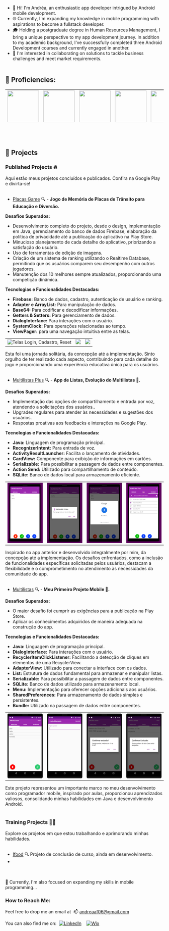 - 👋 Hi! I'm Andréa, an enthusiastic app developer intrigued by Android mobile development.
- 🌐 Currently, I'm expanding my knowledge in mobile programming with aspirations to become a fullstack developer.
- 🎓 Holding a postgraduate degree in Human Resources Management, I bring a unique perspective to my app development journey. In addition to my academic background, I've successfully completed three Android Development courses and currently engaged in another.
- 💞️ I'm interested in collaborating on solutions to tackle business challenges and meet market requirements.
<br><br>
## 🚀 Proficiencies:
| <img width='100' height='100' src="https://cdn.jsdelivr.net/gh/devicons/devicon/icons/androidstudio/androidstudio-original-wordmark.svg" /> | <img width='100' height='100' src="https://cdn.jsdelivr.net/gh/devicons/devicon/icons/kotlin/kotlin-original-wordmark.svg" /> | <img width='100' height='100' src="https://cdn.jsdelivr.net/gh/devicons/devicon/icons/java/java-original-wordmark.svg" /> | <img width='100' height='100' src="https://cdn.jsdelivr.net/gh/devicons/devicon/icons/sqlite/sqlite-original-wordmark.svg" /> | <img width='100' height='100' src="https://cdn.jsdelivr.net/gh/devicons/devicon/icons/mysql/mysql-original-wordmark.svg" /> | <img width='100' height='100' src="https://cdn.jsdelivr.net/gh/devicons/devicon/icons/firebase/firebase-plain-wordmark.svg" /> |
| --- | --- | --- | --- | --- | --- |

<br><br>
## 📂 Projects 
### Published Projects 🔥
Aqui estão meus projetos concluídos e publicados. Confira na Google Play e divirta-se!<br><br>
- [Placas Game](https://play.google.com/store/apps/details?id=com.deiapp.plakasgame) 🔍 - **Jogo de Memória de Placas de Trânsito para Educação e Diversão.**<br>
  
**Desafios Superados:**
  - Desenvolvimento completo do projeto, desde o design, implementação em Java, gerenciamento do banco de dados Firebase, elaboração da política de privacidade até a publicação do aplicativo na Play Store.
  - Minucioso planejamento de cada detalhe do aplicativo, priorizando a satisfação do usuário.
  - Uso de ferramentas de edição de imagens.
  - Criação de um sistema de ranking utilizando o Realtime Database, permitindo que os usuários comparem seu desempenho com outros jogadores.
  - Manutenção dos 10 melhores sempre atualizados, proporcionando uma competição dinâmica.

**Tecnologias e Funcionalidades Destacadas:**
  - **Firebase:** Banco de dados, cadastro, autenticação de usuário e ranking. 
  - **Adapter e ArrayList:** Para manipulação de dados.
  - **Base64:** Para codificar e decodificar informações.
  - **Getters & Setters:** Para gerenciamento de dados.
  - **DialogInterface:** Para interações com o usuário.
  - **SystemClock:** Para operações relacionadas ao tempo.
  - **ViewPager:** para uma navegação intuitiva entre as telas.<br>
  
  <table>
  <tr>
    <td><img src="https://github.com/DeiaApps/DeiaApps/blob/main/cadastro%20login%20reset.gif" alt="Telas Login, Cadastro, Reset" width="150"/></td>
    <td><img src="https://github.com/DeiaApps/DeiaApps/blob/main/jogo.gif"width="150"/></td>
    <td><img src="https://github.com/DeiaApps/DeiaApps/blob/main/login%20logout%20sobre%20ajuda%20record.gif" width="150"/></td>
  </tr> 
  </table>
  
Esta foi uma jornada solitária, da concepção até a implementação.
Sinto orgulho de ter realizado cada aspecto, contribuindo para cada detalhe do jogo e proporcionando uma experiência educativa única para os usuários.
<br><br>

- [Multilistas Plus](https://play.google.com/store/apps/details?id=com.deiaapp.multilistasplus) 🔍 - **App de Listas, Evolução do Multilistas 🚀.**<br>
  
**Desafios Superados:**
  - Implementação das opções de compartilhamento e entrada por voz, atendendo a solicitações dos usuários..
  - Upgrades regulares para atender às necessidades e sugestões dos usuários.
  - Respostas proativas aos feedbacks e interações na Google Play.

**Tecnologias e Funcionalidades Destacadas:**
  - **Java:** Linguagem de programação principal. 
  - **RecognizerIntent:** Para entrada de voz.
  - **ActivityResultLauncher:** Facilita o lançamento de atividades.
  - **CardView:** Componente para exibição de informações em cartões.
  - **Serializable:** Para possibilitar a passagem de dados entre componentes.
  - **Action Send:** Utilizado para compartilhamento de conteúdo.
  - **SQLite:** Banco de dados local para armazenamento eficiente.<br>

  <table>
  <tr>
    <td><img src="https://github.com/DeiaApps/DeiaApps/blob/main/1P.png" alt="Tela padrão inicial" width="150"/></td>
    <td><img src="https://github.com/DeiaApps/DeiaApps/blob/main/2P.png" alt="Tela de exclusão total" width="150"/></td>
    <td><img src="https://github.com/DeiaApps/DeiaApps/blob/main/3P.png" alt="Ativando microfone" width="150"/></td>
    <td><img src="https://github.com/DeiaApps/DeiaApps/blob/main/4P.png" alt="Tela exclusão por seleção" width="150"/></td>
  </tr> 
  </table>

  Inspirado no app anterior e desenvolvido integralmente por mim, da concepção até a implementação. Os desafios enfrentados, como a inclusão de funcionalidades específicas solicitadas pelos usuários, destacam a flexibilidade e o comprometimento no atendimento às necessidades da comunidade do app.
<br><br> 

- [Multilistas](https://play.google.com/store/apps/details?id=com.deiapp.listastarefas) 🔍 - **Meu Primeiro Projeto Mobile 📱.**<br>
  
**Desafios Superados:**
  - O maior desafio foi cumprir as exigências para a publicação na Play Store.
  - Aplicar os conhecimentos adquiridos de maneira adequada na construção do app.

**Tecnologias e Funcionalidades Destacadas:**
  - **Java:** Linguagem de programação principal. 
  - **DialogInterface:** Para interações com o usuário.
  - **RecyclerItemClickListener:** Facilitando a detecção de cliques em elementos de uma RecyclerView.
  - **AdapterView:** Utilizado para conectar a interface com os dados.
  - **List:** Estrutura de dados fundamental para armazenar e manipular listas.
  - **Serializable:** Para possibilitar a passagem de dados entre componentes.
  - **SQLite:** Banco de dados utilizado para armazenamento local.
  - **Menu:** Implementação para oferecer opções adicionais aos usuários.
  - **SharedPreferences:** Para armazenamento de dados simples e persistentes.
  - **Bundle:** Utilizado na passagem de dados entre componentes.<br>

  <table>
  <tr>
    <td><img src="https://github.com/DeiaApps/DeiaApps/blob/main/mercado.png" alt="Tela padrão inicial" width="150"/></td>
    <td><img src="https://github.com/DeiaApps/DeiaApps/blob/main/add.png" alt="Tela de inserção de " width="150"/></td>
    <td><img src="https://github.com/DeiaApps/DeiaApps/blob/main/divDelOne.png" alt="Tela de exclusão individual" width="150"/></td>
    <td><img src="https://github.com/DeiaApps/DeiaApps/blob/main/DelAll.png" alt="Tela de exclusão total" width="150"/></td>
  </tr> 
  </table>

  Este projeto representou um importante marco no meu desenvolvimento como programador mobile, inspirado por aulas, proporcionou aprendizados valiosos, consolidando minhas habilidades em Java e desenvolvimento Android.
<br><br>
### Training Projects 👩‍💻
Explore os projetos em que estou trabalhando e aprimorando minhas habilidades.<br><br>
- [Ifood](https://github.com/DeiaApps/Ifood) 🔍 Projeto de conclusão de curso, ainda em desenvolvimento.
- 
<br><br>
🌱 Currently, I'm also focused on expanding my skills in mobile programming...

### How to Reach Me:
Feel free to drop me an email at&nbsp;
📫 [andreaaf06@gmail.com](mailto:andreaaf06@gmail.com)

You can also find me on:&nbsp;
[![LinkedIn](https://img.shields.io/badge/LinkedIn-0077B5?style=for-the-badge&logo=linkedin&logoColor=white)](https://www.linkedin.com/in/andreaafonseca/)
&nbsp;&nbsp;
[![Wix](https://img.shields.io/badge/Wix-000?style=for-the-badge&logo=wix&logoColor=white)](https://andreaafonseca.wixsite.com/deiaapp)


<!---
DeiaApps/DeiaApps is a ✨ special ✨ repository because its `README.md` (this file) appears on your GitHub profile.
You can click the Preview link to take a look at your changes.
--->
